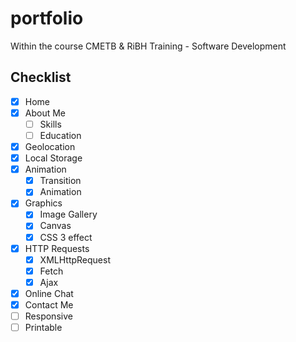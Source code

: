 # portfolio
Within the course CMETB & RiBH Training - Software Development

## Checklist
- [x] Home
- [x] About Me
  - [ ] Skills
  - [ ] Education
- [x] Geolocation
- [x] Local Storage
- [x] Animation
  - [x] Transition
  - [x] Animation
- [x] Graphics
  - [x] Image Gallery
  - [x] Canvas
  - [x] CSS 3 effect
- [x] HTTP Requests
  - [x] XMLHttpRequest
  - [x] Fetch
  - [x] Ajax
- [x] Online Chat
- [x] Contact Me
- [ ] Responsive
- [ ] Printable
